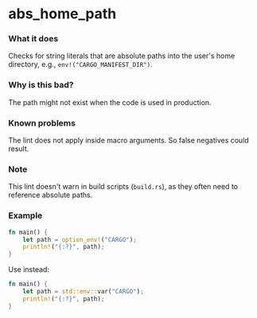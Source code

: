 # abs_home_path

### What it does

Checks for string literals that are absolute paths into the user's home directory, e.g.,
`env!("CARGO_MANIFEST_DIR")`.

### Why is this bad?

The path might not exist when the code is used in production.

### Known problems

The lint does not apply inside macro arguments. So false negatives could result.

### Note

This lint doesn't warn in build scripts (`build.rs`), as they often need to reference absolute paths.

### Example

```rust
fn main() {
    let path = option_env!("CARGO");
    println!("{:?}", path);
}
```

Use instead:

```rust
fn main() {
    let path = std::env::var("CARGO");
    println!("{:?}", path);
}
```
